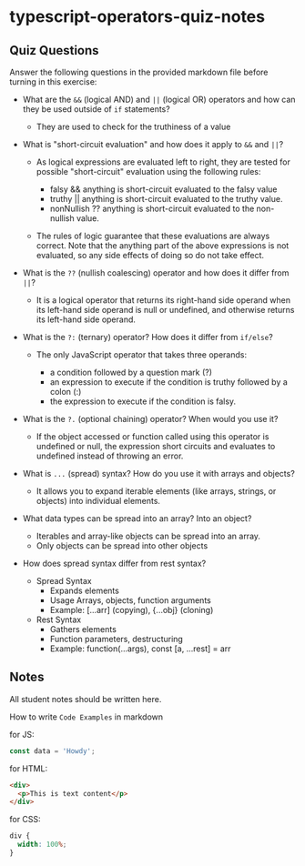 # typescript-operators-quiz-notes

## Quiz Questions

Answer the following questions in the provided markdown file before turning in this exercise:

- What are the `&&` (logical AND) and `||` (logical OR) operators and how can they be used outside of `if` statements?

  - They are used to check for the truthiness of a value

- What is "short-circuit evaluation" and how does it apply to `&&` and `||`?

  - As logical expressions are evaluated left to right, they are tested for possible "short-circuit" evaluation using the following rules:

    - falsy && anything is short-circuit evaluated to the falsy value
    - truthy || anything is short-circuit evaluated to the truthy value.
    - nonNullish ?? anything is short-circuit evaluated to the non-nullish value.

  - The rules of logic guarantee that these evaluations are always correct. Note that the anything part of the above expressions is not evaluated, so any side effects of doing so do not take effect.

- What is the `??` (nullish coalescing) operator and how does it differ from `||`?

  - It is a logical operator that returns its right-hand side operand when its left-hand side operand is null or undefined, and otherwise returns its left-hand side operand.

- What is the `?:` (ternary) operator? How does it differ from `if/else`?

  - The only JavaScript operator that takes three operands:

    - a condition followed by a question mark (?)
    - an expression to execute if the condition is truthy followed by a colon (:)
    - the expression to execute if the condition is falsy.

- What is the `?.` (optional chaining) operator? When would you use it?

  - If the object accessed or function called using this operator is undefined or null, the expression short circuits and evaluates to undefined instead of throwing an error.

- What is `...` (spread) syntax? How do you use it with arrays and objects?

  - It allows you to expand iterable elements (like arrays, strings, or objects) into individual elements.

- What data types can be spread into an array? Into an object?

  - Iterables and array-like objects can be spread into an array.
  - Only objects can be spread into other objects

- How does spread syntax differ from rest syntax?
  - Spread Syntax
    - Expands elements
    - Usage Arrays, objects, function arguments
    - Example: [...arr] (copying), {...obj} (cloning)
  - Rest Syntax
    - Gathers elements
    - Function parameters, destructuring
    - Example: function(...args), const [a, ...rest] = arr

## Notes

All student notes should be written here.

How to write `Code Examples` in markdown

for JS:

```js
const data = 'Howdy';
```

for HTML:

```html
<div>
  <p>This is text content</p>
</div>
```

for CSS:

```css
div {
  width: 100%;
}
```
